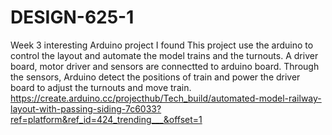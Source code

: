 # DESIGN-625-1
Week 3
interesting Arduino project I found
This project use the arduino to control the layout and automate the model trains and the turnouts. A driver board, motor driver and  sensors are connectted to arduino board. Through the sensors, Arduino detect the positions of train and power the driver board to adjust the turnouts and move train.
https://create.arduino.cc/projecthub/Tech_build/automated-model-railway-layout-with-passing-siding-7c6033?ref=platform&ref_id=424_trending___&offset=1